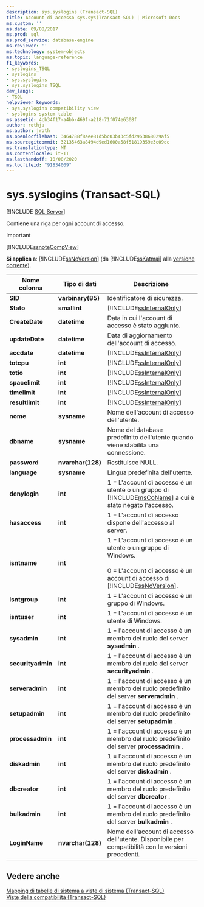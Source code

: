 ```yaml
---
description: sys.syslogins (Transact-SQL)
title: Account di accesso sys.sys(Transact-SQL) | Microsoft Docs
ms.custom: ''
ms.date: 09/08/2017
ms.prod: sql
ms.prod_service: database-engine
ms.reviewer: ''
ms.technology: system-objects
ms.topic: language-reference
f1_keywords:
- syslogins_TSQL
- syslogins
- sys.syslogins
- sys.syslogins_TSQL
dev_langs:
- TSQL
helpviewer_keywords:
- sys.syslogins compatibility view
- syslogins system table
ms.assetid: 4cb34f17-a4bb-469f-a218-71f074e6308f
author: rothja
ms.author: jroth
ms.openlocfilehash: 3464788f8aee81d5bc03b43c5fd2963868029af5
ms.sourcegitcommit: 32135463a8494d9ed1600a58f51819359e3c09dc
ms.translationtype: MT
ms.contentlocale: it-IT
ms.lasthandoff: 10/08/2020
ms.locfileid: "91834009"
---
```

# <a name="syssyslogins-transact-sql"></a>sys.syslogins (Transact-SQL)
[!INCLUDE [SQL Server](../../includes/applies-to-version/sqlserver.md)]

  Contiene una riga per ogni account di accesso.  
  
> [!IMPORTANT]  
>  [!INCLUDE[ssnoteCompView](../../includes/ssnotecompview-md.md)]  
  
**Si applica a**: [!INCLUDE[ssNoVersion](../../includes/ssnoversion-md.md)] (da [!INCLUDE[ssKatmai](../../includes/sskatmai-md.md)] alla [versione corrente](../../sql-server/what-s-new-in-sql-server-2016.md)).  
  
|Nome colonna|Tipo di dati|Descrizione|  
|-----------------|---------------|-----------------|  
|**SID**|**varbinary(85)**|Identificatore di sicurezza.|  
|**Stato**|**smallint**|[!INCLUDE[ssInternalOnly](../../includes/ssinternalonly-md.md)]|  
|**CreateDate**|**datetime**|Data in cui l'account di accesso è stato aggiunto.|  
|**updateDate**|**datetime**|Data di aggiornamento dell'account di accesso.|  
|**accdate**|**datetime**|[!INCLUDE[ssInternalOnly](../../includes/ssinternalonly-md.md)]|  
|**totcpu**|**int**|[!INCLUDE[ssInternalOnly](../../includes/ssinternalonly-md.md)]|  
|**totio**|**int**|[!INCLUDE[ssInternalOnly](../../includes/ssinternalonly-md.md)]|  
|**spacelimit**|**int**|[!INCLUDE[ssInternalOnly](../../includes/ssinternalonly-md.md)]|  
|**timelimit**|**int**|[!INCLUDE[ssInternalOnly](../../includes/ssinternalonly-md.md)]|  
|**resultlimit**|**int**|[!INCLUDE[ssInternalOnly](../../includes/ssinternalonly-md.md)]|  
|**nome**|**sysname**|Nome dell'account di accesso dell'utente.|  
|**dbname**|**sysname**|Nome del database predefinito dell'utente quando viene stabilita una connessione.|  
|**password**|**nvarchar(128)**|Restituisce NULL.|  
|**language**|**sysname**|Lingua predefinita dell'utente.|  
|**denylogin**|**int**|1 = L'account di accesso è un utente o un gruppo di [!INCLUDE[msCoName](../../includes/msconame-md.md)] a cui è stato negato l'accesso.|  
|**hasaccess**|**int**|1 = L'account di accesso dispone dell'accesso al server.|  
|**isntname**|**int**|1 = L'account di accesso è un utente o un gruppo di Windows.<br /><br /> 0 = L'account di accesso è un account di accesso di [!INCLUDE[ssNoVersion](../../includes/ssnoversion-md.md)].|  
|**isntgroup**|**int**|1 = L'account di accesso è un gruppo di Windows.|  
|**isntuser**|**int**|1 = L'account di accesso è un utente di Windows.|  
|**sysadmin**|**int**|1 = l'account di accesso è un membro del ruolo del server **sysadmin** .|  
|**securityadmin**|**int**|1 = l'account di accesso è un membro del ruolo del server **securityadmin** .|  
|**serveradmin**|**int**|1 = l'account di accesso è un membro del ruolo predefinito del server **serveradmin** .|  
|**setupadmin**|**int**|1 = l'account di accesso è un membro del ruolo predefinito del server **setupadmin** .|  
|**processadmin**|**int**|1 = l'account di accesso è un membro del ruolo predefinito del server **processadmin** .|  
|**diskadmin**|**int**|1 = l'account di accesso è un membro del ruolo predefinito del server **diskadmin** .|  
|**dbcreator**|**int**|1 = l'account di accesso è un membro del ruolo predefinito del server **dbcreator** .|  
|**bulkadmin**|**int**|1 = l'account di accesso è un membro del ruolo predefinito del server **bulkadmin** .|  
|**LoginName**|**nvarchar(128)**|Nome dell'account di accesso dell'utente. Disponibile per compatibilità con le versioni precedenti.|  
  
## <a name="see-also"></a>Vedere anche  
 [Mapping di tabelle di sistema a viste di sistema &#40;Transact-SQL&#41;](../../relational-databases/system-tables/mapping-system-tables-to-system-views-transact-sql.md)   
 [Viste della compatibilità &#40;Transact-SQL&#41;](~/relational-databases/system-compatibility-views/system-compatibility-views-transact-sql.md)  
  
